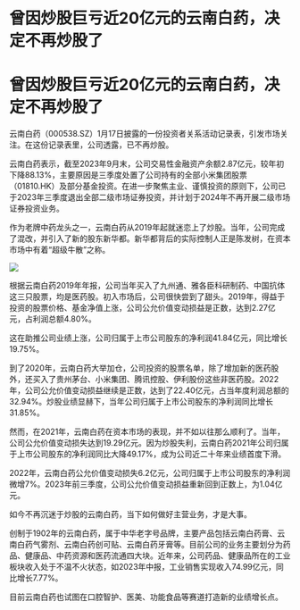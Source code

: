 # 曾因炒股巨亏近20亿元的云南白药，决定不再炒股了

# 曾因炒股巨亏近20亿元的云南白药，决定不再炒股了

云南白药（000538.SZ）1月17日披露的一份投资者关系活动记录表，引发市场关注。在这份记录表里，公司透露，已不再炒股。

云南白药表示，截至2023年9月末，公司交易性金融资产余额2.87亿元，较年初下降88.13%，主要原因是三季度处置了公司持有的全部小米集团股票（01810.HK）及部分基金投资。在进一步聚焦主业、谨慎投资的原则下，公司已于2023年三季度退出全部二级市场证券投资，并计划于2024年不再开展二级市场证券投资业务。

作为老牌中药龙头之一，云南白药从2019年起就迷恋上了炒股。当年，公司完成了混改，并引入了新的股东新华都。新华都背后的实际控制人正是陈发树，在资本市场中有着“超级牛散”之称。

![](https://inews.gtimg.com/om_bt/OO-L23fAPfeXiaOLKFvy4NvHlbdFyBwXc2u1QxORKlmSEAA/1000)

根据云南白药2019年年报，公司当年买入了九州通、雅各臣科研制药、中国抗体这三只股票，均是医药股。初入市场后，公司很快尝到了甜头。2019年，得益于投资的股票价格、基金净值上涨，公司公允价值变动损益是正数，达到2.27亿元，占利润总额4.80%。

这在助推公司业绩上涨，公司归属于上市公司股东的净利润41.84亿元，同比增长19.75%。

到了2020年，云南白药大举加仓，公司投资的股票名单，除了增加新的医药股外，还买入了贵州茅台、小米集团、腾讯控股、伊利股份这些非医药股。2022年，公司公允价值变动损益继续是正数，达到了22.40亿元，占当年度利润总额的32.94%。炒股业绩显赫下，当年公司归属于上市公司股东的净利润同比增长31.85%。

然而，在2021年，云南白药在资本市场的表现，并不如以往那么顺利了。当年，公司公允价值变动损失达到19.29亿元。因为炒股失利，云南白药2021年公司归属于上市公司股东的净利润同比大降49.17%，成为公司近二十年来业绩首度下滑。

2022年，云南白药公允价值变动损失6.2亿元，公司归属于上市公司股东的净利润微增7%。2023年前三季度，公司公允价值变动损益重新回到正数上，为1.04亿元。

如今不再沉迷于炒股的云南白药，当下如何做好主营业务，才是大事。

创制于1902年的云南白药，属于中华老字号品牌，主要产品包括云南白药膏、云南白药气雾剂、云南白药创可贴、云南白药牙膏等。目前公司的业务主要划分为药品、健康品、中药资源和医药流通四大块。近年来，公司药品、健康品所在的工业板块收入处于不温不火状态，如2023年中报，工业销售实现收入74.99亿元，同比增长7.77%。

目前云南白药也试图在口腔智护、医美、功能食品等赛道打造新的业绩增长点。

